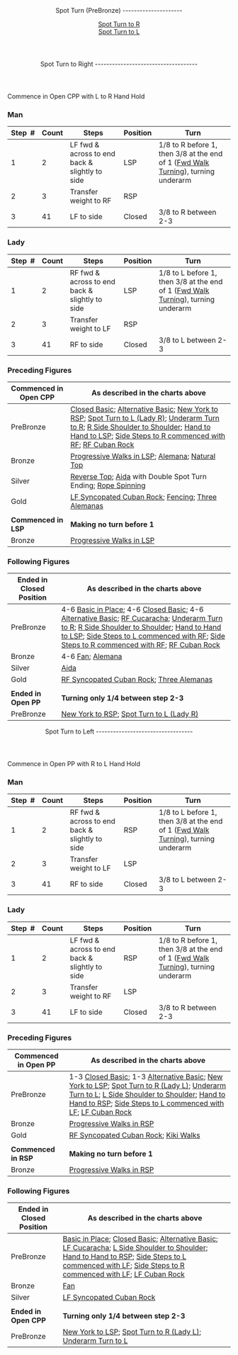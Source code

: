 <header>Spot Turn (PreBronze)
---------------------

[Spot Turn to R](#right)  
 [Spot Turn to L](#left)

 </header> <header><a id="right">Spot Turn to Right</a>
------------------------------------

 </header>Commence in Open CPP with L to R Hand Hold

### Man

 | **Step<span style="color:white">\_</span>\#** | **Count** | **Steps** | **Position** | **Turn** |
|---|---|---|---|---|
| 1 | 2 | LF fwd &amp; across to end back &amp; slightly to side | LSP | 1/8 to R before 1, then 3/8 at the end of 1 ([Fwd Walk Turning](../technique/cr_fwd_walk_turning.md)), turning underarm |
| 2 | 3 | Transfer weight to RF | RSP |  |
| 3 | 41 | LF to side | Closed | 3/8 to R between 2-3 |

### Lady

 | ****Step<span style="color:white">\_</span>\#**** | **Count** | **Steps** | **Position** | **Turn** |
|---|---|---|---|---|
| 1 | 2 | RF fwd &amp; across to end back &amp; slightly to side | LSP | 1/8 to L before 1, then 3/8 at the end of 1 ([Fwd Walk Turning](../technique/cr_fwd_walk_turning.md)), turning underarm |
| 2 | 3 | Transfer weight to LF | RSP |  |
| 3 | 41 | RF to side | Closed | 3/8 to L between 2-3 |

### Preceding Figures

 | **Commenced in Open CPP** | **As described in the charts above** |
|---|---|
| PreBronze | [Closed Basic](closed_basic); [Alternative Basic](alternative_basic); [New York to RSP](new_york.md); [Spot Turn to L (Lady R)](spot_turn.md); [Underarm Turn to R](underarm_turn.md); [R Side Shoulder to Shoulder](shoulder_to_shoulder.md); [Hand to Hand to LSP](hand_to_hand.md); [Side Steps to R commenced with RF](side_step.md); [RF Cuban Rock](cuban_rocks.md) |
| Bronze | [Progressive Walks in LSP](progressive_walks_rsp_lsp.md); [Alemana](alemana.md); [Natural Top](natural_top.md) |
| Silver | [Reverse Top](reverse_top.md); [Aida](aida.md) with Double Spot Turn Ending; [Rope Spinning](rope_spinning) |
| Gold | [LF Syncopated Cuban Rock](syncopated_cuban_rock.md); [Fencing](fencing.md); [Three Alemanas](three_alemanas.md) |
|  |  |
| **Commenced in LSP** | **Making no turn before 1** |
| Bronze | [Progressive Walks in LSP](progressive_walks_rsp_lsp.md) |

### Following Figures

 | **Ended in Closed Position** | **As described in the charts above** |
|---|---|
| PreBronze | 4-6 [Basic in Place](alternative_basic.md); 4-6 [Closed Basic](closed_basic); 4-6 [Alternative Basic](alternative_basic); [RF Cucaracha](cucaracha.md); [Underarm Turn to R](underarm_turn.md); [R Side Shoulder to Shoulder](shoulder_to_shoulder.md); [Hand to Hand to LSP](hand_to_hand.md); [Side Steps to L commenced with RF](side_step.md); [Side Steps to R commenced with RF](side_step.md); [RF Cuban Rock](cuban_rocks.md) |
| Bronze | 4-6 [Fan](fan.md); [Alemana](alemana.md) |
| Silver | [Aida](aida.md) |
| Gold | [RF Syncopated Cuban Rock](syncopated_cuban_rock.md); [Three Alemanas](three_alemanas.md) |
|  |  |
| **Ended in Open PP** | **Turning only 1/4 between step 2-3** |
| PreBronze | [New York to RSP](new_york.md); [Spot Turn to L (Lady R)](spot_turn.md) |

 <header><a id="left">Spot Turn to Left</a>
----------------------------------

 </header>Commence in Open PP with R to L Hand Hold

### Man

 | **Step<span style="color:white">\_</span>\#** | **Count** | **Steps** | **Position** | **Turn** |
|---|---|---|---|---|
| 1 | 2 | RF fwd &amp; across to end back &amp; slightly to side | RSP | 1/8 to L before 1, then 3/8 at the end of 1 ([Fwd Walk Turning](../technique/cr_fwd_walk_turning.md)), turning underarm |
| 2 | 3 | Transfer weight to LF | LSP |  |
| 3 | 41 | RF to side | Closed | 3/8 to L between 2-3 |

### Lady

 | ****Step<span style="color:white">\_</span>\#**** | **Count** | **Steps** | **Position** | **Turn** |
|---|---|---|---|---|
| 1 | 2 | LF fwd &amp; across to end back &amp; slightly to side | RSP | 1/8 to R before 1, then 3/8 at the end of 1 ([Fwd Walk Turning](../technique/cr_fwd_walk_turning.md)), turning underarm |
| 2 | 3 | Transfer weight to RF | LSP |  |
| 3 | 41 | LF to side | Closed | 3/8 to R between 2-3 |

### Preceding Figures

 | **Commenced in Open PP** | **As described in the charts above** |
|---|---|
| PreBronze | 1-3 [Closed Basic](closed_basic); 1-3 [Alternative Basic](alternative_basic); [New York to LSP](new_york.md); [Spot Turn to R (Lady L)](spot_turn.md); [Underarm Turn to L](underarm_turn.md); [L Side Shoulder to Shoulder](shoulder_to_shoulder.md); [Hand to Hand to RSP](hand_to_hand.md); [Side Steps to L commenced with LF](side_step.md); [LF Cuban Rock](cuban_rocks.md) |
| Bronze | [Progressive Walks in RSP](progressive_walks_rsp_lsp.md) |
| Gold | [RF Syncopated Cuban Rock](syncopated_cuban_rock.md); [Kiki Walks](kiki_walks) |
|  |  |
| **Commenced in RSP** | **Making no turn before 1** |
| Bronze | [Progressive Walks in RSP](progressive_walks_rsp_lsp.md) |

### Following Figures

 | **Ended in Closed Position** | **As described in the charts above** |
|---|---|
| PreBronze | [Basic in Place](alternative_basic.md); [Closed Basic](closed_basic); [Alternative Basic](alternative_basic); [LF Cucaracha](cucaracha.md); [L Side Shoulder to Shoulder](shoulder_to_shoulder.md); [Hand to Hand to RSP](hand_to_hand.md); [Side Steps to L commenced with LF](side_step.md); [Side Steps to R commenced with LF](side_step.md); [LF Cuban Rock](cuban_rocks.md) |
| Bronze | [Fan](fan.md) |
| Silver | [LF Syncopated Cuban Rock](syncopated_cuban_rock.md) |
|  |  |
| **Ended in Open CPP** | **Turning only 1/4 between step 2-3** |
| PreBronze | [New York to LSP](new_york.md); [Spot Turn to R (Lady L)](spot_turn.md); [Underarm Turn to L](underarm_turn.md) |